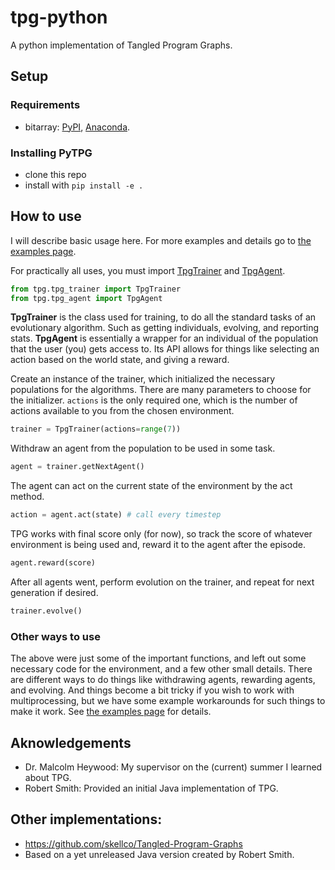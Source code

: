 # tpg-python
A python implementation of Tangled Program Graphs.

## Setup

### Requirements
- bitarray: [PyPI](https://pypi.org/project/bitarray/), [Anaconda](https://anaconda.org/anaconda/bitarray).

### Installing PyTPG
- clone this repo
- install with `pip install -e .`

## How to use
I will describe basic usage here. For more examples and details go to [the examples page](./tpg_examples.ipynb).

For practically all uses, you must import [TpgTrainer](./tpg/tpg_trainer.py) and [TpgAgent](./tpg/tpg_agent.py).

```python
from tpg.tpg_trainer import TpgTrainer
from tpg.tpg_agent import TpgAgent
```

**TpgTrainer** is the class used for training, to do all the standard tasks of an evolutionary algorithm. Such as getting individuals, evolving, and reporting stats. **TpgAgent** is essentially a wrapper for an individual of the population that the user (you) gets access to. Its API allows for things like selecting an action based on the world state, and giving a reward.

Create an instance of the trainer, which initialized the necessary populations for the algorithms. There are many parameters to choose for the initializer. `actions` is the only required one, which is the number of actions available to you from the chosen environment.

```python
trainer = TpgTrainer(actions=range(7))
```

Withdraw an agent from the population to be used in some task.

```python
agent = trainer.getNextAgent()
```

The agent can act on the current state of the environment by the act method.

```python
action = agent.act(state) # call every timestep
```

TPG works with final score only (for now), so track the score of whatever environment is being used and, reward it to the agent after the episode.

```python
agent.reward(score)
```

After all agents went, perform evolution on the trainer, and repeat for next generation if desired.

```python
trainer.evolve()
```

### Other ways to use
The above were just some of the important functions, and left out some necessary code for the environment, and a few other small details. There are different ways to do things like withdrawing agents, rewarding agents, and evolving. And things become a bit tricky if you wish to work with multiprocessing, but we have some example workarounds for such things to make it work. See [the examples page](./tpg_examples.ipynb) for details.

## Aknowledgements
- Dr. Malcolm Heywood: My supervisor on the (current) summer I learned about TPG.
- Robert Smith: Provided an initial Java implementation of TPG.

## Other implementations:
- https://github.com/skellco/Tangled-Program-Graphs
- Based on a yet unreleased Java version created by Robert Smith.
